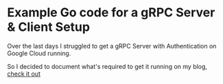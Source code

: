 # Example Go code for a gRPC Server & Client Setup

Over the last days I struggled to get a gRPC Server with Authentication on
Google Cloud running.

So I decided to document what's required to get it running on my blog, [check
it out](https://www.richardstrnad.ch/posts/gcloud-deploy-go-grpc-service/)

